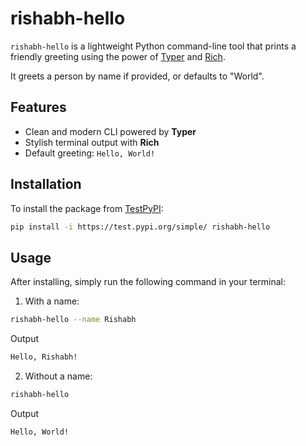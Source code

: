 # rishabh-hello

`rishabh-hello` is a lightweight Python command-line tool that prints a friendly greeting using the power of [Typer](https://typer.tiangolo.com/) and [Rich](https://rich.readthedocs.io/).

It greets a person by name if provided, or defaults to "World".

## Features

- Clean and modern CLI powered by **Typer**
- Stylish terminal output with **Rich**
- Default greeting: `Hello, World!`

## Installation

To install the package from [TestPyPI](https://test.pypi.org/):

```bash
pip install -i https://test.pypi.org/simple/ rishabh-hello
```

## Usage
After installing, simply run the following command in your terminal:

1. With a name:
```bash
rishabh-hello --name Rishabh
```

Output
```bash
Hello, Rishabh!
```

2. Without a name:
```bash
rishabh-hello
```

Output
```bash
Hello, World!
```
